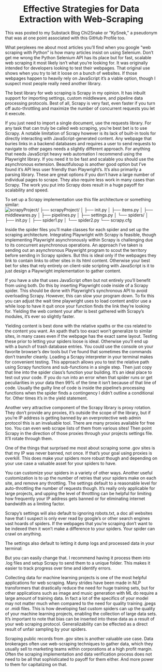 <h1 align="center">Effective Strategies for Data Extraction with Web-Scraping</h1>

This was posted to my Substack Blog Chi2Snake or "KySnek," a pseudonym that was at one point associated with this GitHub Profile too. 


What perplexes me about most articles you’ll find when you google “web scraping with Python” is how many articles insist on using Selenium. Don’t get me wrong the Python Selenium API has its place but for fast, scalable web scraping it most likely isn’t what you’re looking for. It was originally intended for developers looking to test their webpages. That original use shows when you try to let it loose on a bunch of websites. If those webpages happen to heavily rely on JavaScript it’s a viable option, though I suspect most people really need another library.

The best library for web scraping is Scrapy in my opinion. It has inbuilt support for importing settings, custom middleware, and pipeline data processing protocols. Best of all, Scrapy is very fast, even faster if you turn off auto-throttling and maximize the number of concurrent requests you let it execute.

If you just need to import a single document, use the requests library. For any task that can truly be called web scraping, you’re best bet is to use Scrapy. A notable limitation of Scrapy however is its lack of built-in tools for directly interacting with JavaScript-generated content. Any webpage that buries links in a backend databases and requires a user to send requests to navigate to other pages needs a slightly different approach. For anything that needs JavaScript heavy web automation I recommend using the Playwright library. If you need it to be fast and scalable you should use the asynchronous extension. Beautifulsoup is another good option but I’ve found it’s API less user friendly than Playwright’s. It’s also primarily a parsing library. These are great options if you don’t have a large number of individual pages to scrape. They also require less work in many cases than Scrapy. The work you put into Scrapy does result in a huge payoff for scalability and speed.

To set up a Scrapy implementation use this file architecture or something similar:
![**scrapyProject/
├── scrapyProject/
│   ├── __init__.py
│   ├── items.py
│   ├── middlewares.py
│   ├── pipelines.py
│   ├── settings.py
│   └── spiders/
│       ├── __init__.py
│       ├── spider1.py
│       └── spider2.py
└── scrapy.cfg**
](https://github.com/Connor-Scott/WordPress_blog_scraper/assets/141468326/5e1208a1-a6c1-49dd-9f70-17bdeb0896e0
 "Schematic of Scrapy Scraper Architecture")


Inside the spider files you’ll make classes for each spider and set up the scraping architecture. Integrating Playwright with Scrapy is feasible, though implementing Playwright asynchronously within Scrapy is challenging due to its concurrent asynchronous operations. An approach I’ve taken is sending out an asynchronous Playwright program to scout the territory before sending in Scrapy spiders. But this is ideal only if the webpages they link to contain links to other sites in its html content. Otherwise your best bet for sites that rely entirely on client-side scripting with JavaScript is it to just design a Playwright implementation to gather content.

If you have a site that uses JavaScript often but not entirely you’ll benefit from using both. Do this by inserting Playwright code inside of a Scrapy spider. This should be done with Playwright’s synchronous API to avoid overloading Scrapy. However, this can slow your program down. To fix this you can adjust the wait time playwright uses to load content and/or use a while loop to have it quit once your function finds the link they’re looking for. Yielding the web content your after is best gathered with Scrapy’s modules, it’s ever so slightly faster.

Yielding content is best done with the relative xpaths or the css related to the content you want. An xpath that’s too exact won’t generalize to similar sites, in many cases even if the webpage has the exact same layout. Testing these prior to letting your spiders loose is ideal. Otherwise you’ll end up with a bunch of trash database entries. You could use the console on your favorite browser’s dev tools but I’ve found that sometimes the commands don’t transfer cleanly. Loading a Scrapy interpreter in your terminal makes for convenient testing. This approach allows you to test the relative path using Scrapy functions and sub-functions in a single step. Then just copy that line into the spider class’s function your building. It’s an ideal place to test out your code. If you do run into an error when that spider runs or get peculiarities in your data then 99% of the time it isn’t because of that line of code. Usually the guilty line of code is inside the pipeline’s processing functions when the spider finds a contingency I didn’t outline a conditional for. Other times it’s in the yield statement.

Another very attractive component of the Scrapy library is proxy rotation. They don’t provide any proxies, it’s outside the scope of the library, but if you’re IP address is getting banned by an overprotective web admin protocol this is an invaluable tool. There are many proxies available for free too. You can even web scrape lists of them from various sites! Then point Scrapy in the direction of those proxies through your projects settings file. It’ll rotate through them.

One of the things that surprised me most about scraping some .gov sites is that my IP was never banned, not once. If that’s your goal using proxies is overkill. This does make your spiders more robust though and depending on your use case a valuable asset for your spiders to have.

You can customize your spiders in a variety of other ways. Another useful customization is to up the number of retries that your spiders make on each site, and remove any throttling. The settings default to a reasonable level for auto-throttling the number of requests though. It’s really only applicable for large projects, and upping the level of throttling can be helpful for limiting how frequently your IP address gets banned or for eliminating internet bandwidth as a limiting factor.

Scrapy’s settings will also default to ignoring robots.txt, a doc all websites have that I suspect is only ever read by google’s or other search engines vast hoards of spiders. If the webpages that you’re scraping don’t want to be indexed then it won’t make a difference to your spiders. Your spider can crawl on anything.

The settings also default to letting it dump logs and processed data in your terminal:


But you can easily change that. I recommend having it process them into .log files and setup Scrapy to send them to a unique folder. This makes it easier to track progress over time and identify errors.

Collecting data for machine learning projects is one of the most helpful applications for web scraping. Many strides have been made in NLP transformers that drastically reduce the need for huge training sets, but for other applications such as image and music generation with ML do require a large amount of training data. In fact a lot of the specifics of your model may not matter much when compared to the need for quality training .jpegs or .midi files. This is how developing fast custom spiders can up the quality of your machine learning projects, enabling the collection of large data sets. It’s important to note that bias can be inserted into these data as a result of your web scraping protocol. Generalizability can be effected as a direct result of unfair sampling by your spiders.

Scraping public records from .gov sites is another valuable use case. Data brokerages often use web-scraping techniques to gather data, which they usually sell to marketing teams within corporations at a high profit margin. Often the scraping implementation and data verification process does not need to be all that sophisticated to payoff for them either. And more power to them for capitalizing on that.
